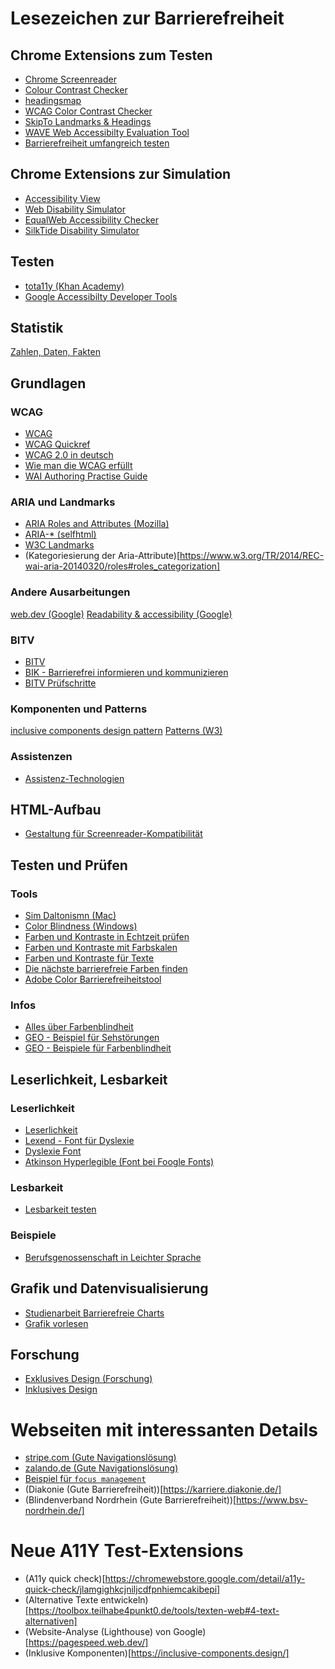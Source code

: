 # Lesezeichen zur Barrierefreiheit

## Chrome Extensions zum Testen

-   [Chrome Screenreader](https://chrome.google.com/webstore/detail/screen-reader/kgejglhpjiefppelpmljglcjbhoiplfn/related?hl=de)
-   [Colour Contrast Checker](https://chrome.google.com/webstore/detail/colour-contrast-checker/nmmjeclfkgjdomacpcflgdkgpphpmnfe?hl=de)
-   [headingsmap](https://chrome.google.com/webstore/detail/headingsmap/flbjommegcjonpdmenkdiocclhjacmbi?hl=de)
-   [WCAG Color Contrast Checker](https://chrome.google.com/webstore/detail/wcag-color-contrast-check/plnahcmalebffmaghcpcmpaciebdhgdf?hl=de)
-   [SkipTo Landmarks & Headings](https://chrome.google.com/webstore/detail/skipto-landmarks-headings/fjkpbfcodhflpdildjbmdhhmcoplghgf)
-   [WAVE Web Accessibilty Evaluation Tool](https://wave.webaim.org/extension/)
-   [Barrierefreiheit umfangreich testen](https://chromewebstore.google.com/detail/arc-toolkit/chdkkkccnlfncngelccgbgfmjebmkmce?utm_source=ext_app_menu)

## Chrome Extensions zur Simulation

-   [Accessibility View](https://chrome.google.com/webstore/detail/accessibility-view/ekpmnemcmjcimpnmofmiaeoggjkjohjg?hl=de)
-   [Web Disability Simulator](https://chrome.google.com/webstore/detail/web-disability-simulator/olioanlbgbpmdlgjnnampnnlohigkjla?hl=de)
-   [EqualWeb Accessibility Checker](https://chrome.google.com/webstore/detail/equalweb-accessibility-ch/imemciokfejbnonkkinhcdfigdilcllg?hl=de)
-   [SilkTide Disability Simulator](https://silktide.com/tools/toolbar/)

## Testen

-   [tota11y (Khan Academy)](https://khan.github.io/tota11y/)
-   [Google Accessibilty Developer Tools](https://github.com/GoogleChrome/accessibility-developer-tools)

## Statistik

[Zahlen, Daten, Fakten](https://www.bgw-online.de/bgw-online-de/service/medien-arbeitshilfen/medien-center/behindertenhilfe-in-deutschland-zahlen-daten-fakten-20896)

## Grundlagen

### WCAG

-   [WCAG](https://www.w3.org/WAI/standards-guidelines/wcag/)
-   [WCAG Quickref](https://www.w3.org/WAI/WCAG22/quickref/)
-   [WCAG 2.0 in deutsch](https://www.einfach-fuer-alle.de/wcag2.0/uebersetzungen/WCAG20-de/)
-   [Wie man die WCAG erfüllt](https://www.einfach-fuer-alle.de/wcag2.0/uebersetzungen/How-to-Meet-WCAG-2.0/#qr-text-equiv-all)
-   [WAI Authoring Practise Guide](https://www.w3.org/WAI/ARIA/apg/)

### ARIA und Landmarks

-   [ARIA Roles and Attributes (Mozilla)](https://developer.mozilla.org/en-US/docs/Web/Accessibility/ARIA)
-   [ARIA-\* (selfhtml)](https://wiki.selfhtml.org/wiki/HTML/Attribute/aria-*)
-   [W3C Landmarks](https://www.w3.org/WAI/ARIA/apg/patterns/landmarks/examples/general-principles.html)
-   (Kategoriesierung der Aria-Attribute)[https://www.w3.org/TR/2014/REC-wai-aria-20140320/roles#roles_categorization]

### Andere Ausarbeitungen

[web.dev (Google)](https://web.dev/learn/accessibility)
[Readability & accessibility (Google)](https://fonts.google.com/knowledge/readability_and_accessibility)

### BITV

-   [BITV](https://www.gesetze-im-internet.de/bitv_2_0/BJNR184300011.html)
-   [BIK - Barrierefrei informieren und kommunizieren](https://bik-fuer-alle.de/barrierefreiheit-umsetzen.html)
-   [BITV Prüfschritte](https://ergebnis.bitvtest.de/pruefverfahren?tx_twbitvtest_procedure%5Baction%5D=show&tx_twbitvtest_procedure%5Bcontroller%5D=Procedure&tx_twbitvtest_procedure%5Bprocedure%5D=11&cHash=4a277975185785af9c687eb03489b3ef)

### Komponenten und Patterns

[inclusive components design pattern](https://inclusive-components.design/)
[Patterns (W3)](https://www.w3.org/WAI/ARIA/apg/patterns/)

### Assistenzen

-   [Assistenz-Technologien](https://www.weissenstein-bs.de/)

## HTML-Aufbau

-   [Gestaltung für Screenreader-Kompatibilität](https://immocado.com/barrierefrei/designing-screen-reader-compatibility/)

## Testen und Prüfen

### Tools

-   [Sim Daltonismn (Mac)](https://michelf.ca/projects/sim-daltonism/)
-   [Color Blindness (Windows)](https://apps.microsoft.com/detail/9NBLGGH4385H?hl=en-US&gl=US)
-   [Farben und Kontraste in Echtzeit prüfen](https://contrast-checker.glitch.me/)
-   [Farben und Kontraste mit Farbskalen](https://colorbox.io/)
-   [Farben und Kontraste für Texte](https://webaim.org/resources/contrastchecker/)
-   [Die nächste barrierefreie Farben finden](https://www.learnui.design/tools/accessible-color-generator.html)
-   [Adobe Color Barrierefreiheitstool](https://color.adobe.com/de/create/color-contrast-analyzer)

### Infos

-   [Alles über Farbenblindheit](https://www.color-blindness.com/)
-   [GEO - Beispiel für Sehstörungen](https://www.geo.de/wissen/gesundheit/22295-rtkl-augenkrankheiten-wie-menschen-mit-sehstoerungen-die-welt-wahrnehmen)
-   [GEO - Beispiele für Farbenblindheit](https://www.geo.de/wissen/gesundheit/19493-rtkl-interaktive-bilder-wie-farbenblinde-menschen-die-welt-sehen)

## Leserlichkeit, Lesbarkeit

### Leserlichkeit

-   [Leserlichkeit](https://www.leserlich.info/)
-   [Lexend - Font für Dyslexie](https://www.lexend.com/)
-   [Dyslexie Font](https://www.dyslexiefont.com/)
-   [Atkinson Hyperlegible (Font bei Foogle Fonts)](https://fonts.google.com/specimen/Atkinson+Hyperlegible)

### Lesbarkeit

-   [Lesbarkeit testen](http://leichtlesbar.ch/html/)

### Beispiele

-   [Berufsgenossenschaft in Leichter Sprache](https://www.bgw-online.de/bgw-online-de/begriffe-in-leichter-sprache-berufs-genossenschaft-einfach-28780)

## Grafik und Datenvisualisierung

-   [Studienarbeit Barrierefreie Charts](https://courses.isds.tugraz.at/ivis/surveys/ss2021/ivis-ss2021-g1-survey-accessible-charts.pdf)
-   [Grafik vorlesen](https://semanticresponsiveillustration.com/)

## Forschung

-   [Exklusives Design (Forschung)](https://exclusive-design.vasilis.nl/)
-   [Inklusives Design](https://inclusivedesignprinciples.org/)

# Webseiten mit interessanten Details

-   [stripe.com (Gute Navigationslösung)](https://stripe.com/en-de)
-   [zalando.de (Gute Navigationslösung)](https://www.zalando.de/)
-   [Beispiel für `focus management`](https://headlessui.com/react/listbox#focus-management)
-   (Diakonie (Gute Barrierefreiheit))[https://karriere.diakonie.de/]
-   (Blindenverband Nordrhein (Gute Barrierefreiheit))[https://www.bsv-nordrhein.de/]

# Neue A11Y Test-Extensions

-   (A11y quick check)[https://chromewebstore.google.com/detail/a11y-quick-check/jlamgighkcjniljcdfpnhiemcakibepi]
-   (Alternative Texte entwickeln)[https://toolbox.teilhabe4punkt0.de/tools/texten-web#4-text-alternativen]
-   (Website-Analyse (Lighthouse) von Google)[https://pagespeed.web.dev/]
-   (Inklusive Komponenten)[https://inclusive-components.design/]
